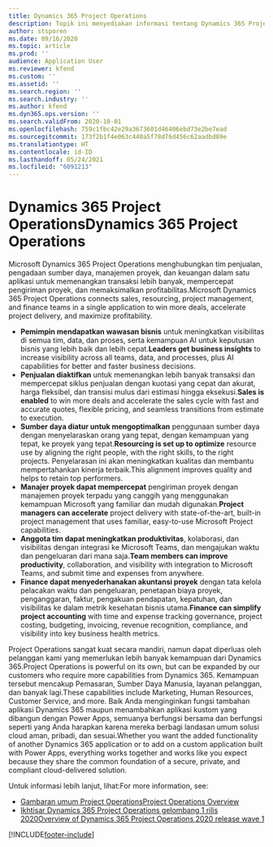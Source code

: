 ```yaml
---
title: Dynamics 365 Project Operations
description: Topik ini menyediakan informasi tentang Dynamics 365 Project operations.
author: stsporen
ms.date: 09/16/2020
ms.topic: article
ms.prod: ''
audience: Application User
ms.reviewer: kfend
ms.custom: ''
ms.assetid: ''
ms.search.region: ''
ms.search.industry: ''
ms.author: kfend
ms.dyn365.ops.version: ''
ms.search.validFrom: 2020-10-01
ms.openlocfilehash: 759c1fbc42e29a3673601d46406ebd73e2be7ead
ms.sourcegitcommit: 173f2b1f4e063c440a5f78d76d456c62aadbd89e
ms.translationtype: HT
ms.contentlocale: id-ID
ms.lasthandoff: 05/24/2021
ms.locfileid: "6091213"
---
```

# <a name="dynamics-365-project-operations"></a><span data-ttu-id="b409d-103">Dynamics 365 Project Operations</span><span class="sxs-lookup"><span data-stu-id="b409d-103">Dynamics 365 Project Operations</span></span>

<span data-ttu-id="b409d-104">Microsoft Dynamics 365 Project Operations menghubungkan tim penjualan, pengadaan sumber daya, manajemen proyek, dan keuangan dalam satu aplikasi untuk memenangkan transaksi lebih banyak, mempercepat pengiriman proyek, dan memaksimalkan profitabilitas.</span><span class="sxs-lookup"><span data-stu-id="b409d-104">Microsoft Dynamics 365 Project Operations connects sales, resourcing, project management, and finance teams in a single application to win more deals, accelerate project delivery, and maximize profitability.</span></span>

-   <span data-ttu-id="b409d-105">**Pemimpin mendapatkan wawasan bisnis** untuk meningkatkan visibilitas di semua tim, data, dan proses, serta kemampuan AI untuk keputusan bisnis yang lebih baik dan lebih cepat.</span><span class="sxs-lookup"><span data-stu-id="b409d-105">**Leaders get business insights** to increase visibility across all teams, data, and processes, plus AI capabilities for better and faster business decisions.</span></span>
-   <span data-ttu-id="b409d-106">**Penjualan diaktifkan** untuk memenangkan lebih banyak transaksi dan mempercepat siklus penjualan dengan kuotasi yang cepat dan akurat, harga fleksibel, dan transisi mulus dari estimasi hingga eksekusi.</span><span class="sxs-lookup"><span data-stu-id="b409d-106">**Sales is enabled** to win more deals and accelerate the sales cycle with fast and accurate quotes, flexible pricing, and seamless transitions from estimate to execution.</span></span>
-   <span data-ttu-id="b409d-107">**Sumber daya diatur untuk mengoptimalkan** penggunaan sumber daya dengan menyelaraskan orang yang tepat, dengan kemampuan yang tepat, ke proyek yang tepat.</span><span class="sxs-lookup"><span data-stu-id="b409d-107">**Resourcing is set up to optimize** resource use by aligning the right people, with the right skills, to the right projects.</span></span> <span data-ttu-id="b409d-108">Penyelarasan ini akan meningkatkan kualitas dan membantu mempertahankan kinerja terbaik.</span><span class="sxs-lookup"><span data-stu-id="b409d-108">This alignment improves quality and helps to retain top performers.</span></span>
-   <span data-ttu-id="b409d-109">**Manajer proyek dapat mempercepat** pengiriman proyek dengan manajemen proyek terpadu yang canggih yang menggunakan kemampuan Microsoft yang familiar dan mudah digunakan.</span><span class="sxs-lookup"><span data-stu-id="b409d-109">**Project managers can accelerate** project delivery with state-of-the-art, built-in project management that uses familiar, easy-to-use Microsoft Project capabilities.</span></span>
-   <span data-ttu-id="b409d-110">**Anggota tim dapat meningkatkan produktivitas**, kolaborasi, dan visibilitas dengan integrasi ke Microsoft Teams, dan mengajukan waktu dan pengeluaran dari mana saja.</span><span class="sxs-lookup"><span data-stu-id="b409d-110">**Team members can improve productivity**, collaboration, and visibility with integration to Microsoft Teams, and submit time and expenses from anywhere.</span></span>
-   <span data-ttu-id="b409d-111">**Finance dapat menyederhanakan akuntansi proyek** dengan tata kelola pelacakan waktu dan pengeluaran, penetapan biaya proyek, penganggaran, faktur, pengakuan pendapatan, kepatuhan, dan visibilitas ke dalam metrik kesehatan bisnis utama.</span><span class="sxs-lookup"><span data-stu-id="b409d-111">**Finance can simplify project accounting** with time and expense tracking governance, project costing, budgeting, invoicing, revenue recognition, compliance, and visibility into key business health metrics.</span></span>

<span data-ttu-id="b409d-112">Project Operations sangat kuat secara mandiri, namun dapat diperluas oleh pelanggan kami yang memerlukan lebih banyak kemampuan dari Dynamics 365.</span><span class="sxs-lookup"><span data-stu-id="b409d-112">Project Operations is powerful on its own, but can be expanded by our customers who require more capabilities from Dynamics 365.</span></span> <span data-ttu-id="b409d-113">Kemampuan tersebut mencakup Pemasaran, Sumber Daya Manusia, layanan pelanggan, dan banyak lagi.</span><span class="sxs-lookup"><span data-stu-id="b409d-113">These capabilities include Marketing, Human Resources, Customer Service, and more.</span></span> <span data-ttu-id="b409d-114">Baik Anda menginginkan fungsi tambahan aplikasi Dynamics 365 maupun menambahkan aplikasi kustom yang dibangun dengan Power Apps, semuanya berfungsi bersama dan berfungsi seperti yang Anda harapkan karena mereka berbagi landasan umum solusi cloud aman, pribadi, dan sesuai.</span><span class="sxs-lookup"><span data-stu-id="b409d-114">Whether you want the added functionality of another Dynamics 365 application or to add on a custom application built with Power Apps, everything works together and works like you expect because they share the common foundation of a secure, private, and compliant cloud-delivered solution.</span></span>

<span data-ttu-id="b409d-115">Untuk informasi lebih lanjut, lihat:</span><span class="sxs-lookup"><span data-stu-id="b409d-115">For more information, see:</span></span>

- [<span data-ttu-id="b409d-116">Gambaran umum Project Operations</span><span class="sxs-lookup"><span data-stu-id="b409d-116">Project Operations Overview</span></span>](https://dynamics.microsoft.com/en-us/project-operations/overview/)
- [<span data-ttu-id="b409d-117">Ikhtisar Dynamics 365 Project Operations gelombang 1 rilis 2020</span><span class="sxs-lookup"><span data-stu-id="b409d-117">Overview of Dynamics 365 Project Operations 2020 release wave 1</span></span>](/dynamics365-release-plan/2020wave1/dynamics365-project-operations/)



[!INCLUDE[footer-include](includes/footer-banner.md)]
